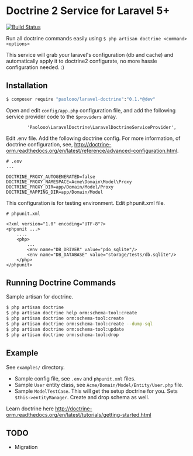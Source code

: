 # Doctrine 2 Service for Laravel 5+

[![Build Status](https://travis-ci.org/paolooo/coffee-espresso-two-shots.svg?branch=master)](https://travis-ci.org/paolooo/coffee-espresso-two-shots)

Run all doctrine commands easily using `$ php artisan doctrine <command> <options>`

This service will grab your laravel's configuration (db and cache) and automatically apply it to doctrine2 configurate, no more hassle configuration needed. :)

## Installation

```bash
$ composer require "paolooo/laravel-doctrine":"0.1.*@dev"
```

Open and edit `config/app.php` configuration file, and add the following service provider code to the `$providers` array.

```
        'Paolooo\LaravelDoctrine\LaravelDoctrineServiceProvider',
```

Edit .env file. Add the following doctrine config. For more information,
of doctrine configuration, see, http://doctrine-orm.readthedocs.org/en/latest/reference/advanced-configuration.html.

```
# .env
...

DOCTRINE_PROXY_AUTOGENERATED=false
DOCTRINE_PROXY_NAMESPACE=Acme\Domain\Model\Proxy
DOCTRINE_PROXY_DIR=app/Domain/Model/Proxy
DOCTRINE_MAPPING_DIR=app/Domain/Model

```

This configuration is for testing environment. Edit phpunit.xml file.

```
# phpunit.xml

<?xml version="1.0" encoding="UTF-8"?>
<phpunit ...>
    ....
    <php>
        ...
        <env name="DB_DRIVER" value="pdo_sqlite"/>
        <env name="DB_DATABASE" value="storage/tests/db.sqlite"/>
    </php>
</phpunit>
```


## Running Doctrine Commands

Sample artisan for doctrine.

```bash
$ php artisan doctrine
$ php artisan doctrine help orm:schema-tool:create
$ php artisan doctrine orm:schema-tool:create
$ php artisan doctrine orm:schema-tool:create --dump-sql
$ php artisan doctrine orm:schema-tool:update
$ php artisan doctrine orm:schema-tool:drop
```

## Example

See `examples/` directory.

* Sample config file, see `.env` and `phpunit.xml` files.
* Sample `User` entity class, see `Acme/Domain/Model/Entity/User.php` file.
* Sample `ModelTestCase`. This will get the setup doctrine for you. Sets `$this->entityManager`. Create and drop schema as well.

Learn doctrine here http://doctrine-orm.readthedocs.org/en/latest/tutorials/getting-started.html


## TODO

- Migration
